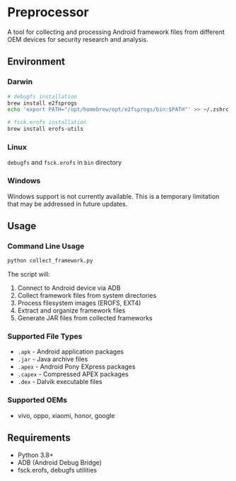 # Preprocessor

A tool for collecting and processing Android framework files from different OEM devices for security research and analysis.

## Environment

### Darwin

```bash
# debugfs installation
brew install e2fsprogs
echo 'export PATH="/opt/homebrew/opt/e2fsprogs/bin:$PATH"' >> ~/.zshrc

# fsck.erofs installation
brew install erofs-utils
```

### Linux

`debugfs` and `fsck.erofs` in `bin` directory

### Windows

Windows support is not currently available. This is a temporary limitation that may be addressed in future updates.

## Usage

### Command Line Usage

```bash
python collect_framework.py
```

The script will:
1. Connect to Android device via ADB
2. Collect framework files from system directories
3. Process filesystem images (EROFS, EXT4)
4. Extract and organize framework files
5. Generate JAR files from collected frameworks

### Supported File Types
- `.apk` - Android application packages
- `.jar` - Java archive files
- `.apex` - Android Pony EXpress packages
- `.capex` - Compressed APEX packages
- `.dex` - Dalvik executable files

### Supported OEMs
- vivo, oppo, xiaomi, honor, google

## Requirements
- Python 3.8+
- ADB (Android Debug Bridge)
- fsck.erofs, debugfs utilities